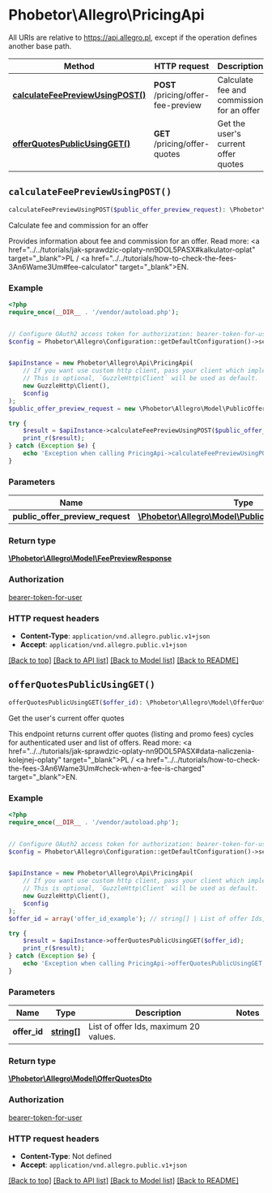 # Phobetor\Allegro\PricingApi

All URIs are relative to https://api.allegro.pl, except if the operation defines another base path.

| Method | HTTP request | Description |
| ------------- | ------------- | ------------- |
| [**calculateFeePreviewUsingPOST()**](PricingApi.md#calculateFeePreviewUsingPOST) | **POST** /pricing/offer-fee-preview | Calculate fee and commission for an offer |
| [**offerQuotesPublicUsingGET()**](PricingApi.md#offerQuotesPublicUsingGET) | **GET** /pricing/offer-quotes | Get the user&#39;s current offer quotes |


## `calculateFeePreviewUsingPOST()`

```php
calculateFeePreviewUsingPOST($public_offer_preview_request): \Phobetor\Allegro\Model\FeePreviewResponse
```

Calculate fee and commission for an offer

Provides information about fee and commission for an offer. Read more: <a href=\"../../tutorials/jak-sprawdzic-oplaty-nn9DOL5PASX#kalkulator-oplat\" target=\"_blank\">PL</a> / <a href=\"../../tutorials/how-to-check-the-fees-3An6Wame3Um#fee-calculator\" target=\"_blank\">EN</a>.

### Example

```php
<?php
require_once(__DIR__ . '/vendor/autoload.php');


// Configure OAuth2 access token for authorization: bearer-token-for-user
$config = Phobetor\Allegro\Configuration::getDefaultConfiguration()->setAccessToken('YOUR_ACCESS_TOKEN');


$apiInstance = new Phobetor\Allegro\Api\PricingApi(
    // If you want use custom http client, pass your client which implements `GuzzleHttp\ClientInterface`.
    // This is optional, `GuzzleHttp\Client` will be used as default.
    new GuzzleHttp\Client(),
    $config
);
$public_offer_preview_request = new \Phobetor\Allegro\Model\PublicOfferPreviewRequest(); // \Phobetor\Allegro\Model\PublicOfferPreviewRequest

try {
    $result = $apiInstance->calculateFeePreviewUsingPOST($public_offer_preview_request);
    print_r($result);
} catch (Exception $e) {
    echo 'Exception when calling PricingApi->calculateFeePreviewUsingPOST: ', $e->getMessage(), PHP_EOL;
}
```

### Parameters

| Name | Type | Description  | Notes |
| ------------- | ------------- | ------------- | ------------- |
| **public_offer_preview_request** | [**\Phobetor\Allegro\Model\PublicOfferPreviewRequest**](../Model/PublicOfferPreviewRequest.md)|  | |

### Return type

[**\Phobetor\Allegro\Model\FeePreviewResponse**](../Model/FeePreviewResponse.md)

### Authorization

[bearer-token-for-user](../../README.md#bearer-token-for-user)

### HTTP request headers

- **Content-Type**: `application/vnd.allegro.public.v1+json`
- **Accept**: `application/vnd.allegro.public.v1+json`

[[Back to top]](#) [[Back to API list]](../../README.md#endpoints)
[[Back to Model list]](../../README.md#models)
[[Back to README]](../../README.md)

## `offerQuotesPublicUsingGET()`

```php
offerQuotesPublicUsingGET($offer_id): \Phobetor\Allegro\Model\OfferQuotesDto
```

Get the user's current offer quotes

This endpoint returns current offer quotes (listing and promo fees) cycles for authenticated user and list of offers. Read more: <a href=\"../../tutorials/jak-sprawdzic-oplaty-nn9DOL5PASX#data-naliczenia-kolejnej-oplaty\" target=\"_blank\">PL</a> / <a href=\"../../tutorials/how-to-check-the-fees-3An6Wame3Um#check-when-a-fee-is-charged\" target=\"_blank\">EN</a>.

### Example

```php
<?php
require_once(__DIR__ . '/vendor/autoload.php');


// Configure OAuth2 access token for authorization: bearer-token-for-user
$config = Phobetor\Allegro\Configuration::getDefaultConfiguration()->setAccessToken('YOUR_ACCESS_TOKEN');


$apiInstance = new Phobetor\Allegro\Api\PricingApi(
    // If you want use custom http client, pass your client which implements `GuzzleHttp\ClientInterface`.
    // This is optional, `GuzzleHttp\Client` will be used as default.
    new GuzzleHttp\Client(),
    $config
);
$offer_id = array('offer_id_example'); // string[] | List of offer Ids, maximum 20 values.

try {
    $result = $apiInstance->offerQuotesPublicUsingGET($offer_id);
    print_r($result);
} catch (Exception $e) {
    echo 'Exception when calling PricingApi->offerQuotesPublicUsingGET: ', $e->getMessage(), PHP_EOL;
}
```

### Parameters

| Name | Type | Description  | Notes |
| ------------- | ------------- | ------------- | ------------- |
| **offer_id** | [**string[]**](../Model/string.md)| List of offer Ids, maximum 20 values. | |

### Return type

[**\Phobetor\Allegro\Model\OfferQuotesDto**](../Model/OfferQuotesDto.md)

### Authorization

[bearer-token-for-user](../../README.md#bearer-token-for-user)

### HTTP request headers

- **Content-Type**: Not defined
- **Accept**: `application/vnd.allegro.public.v1+json`

[[Back to top]](#) [[Back to API list]](../../README.md#endpoints)
[[Back to Model list]](../../README.md#models)
[[Back to README]](../../README.md)
